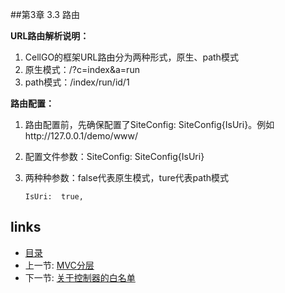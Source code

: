 
##第3章 3.3 路由

**URL路由解析说明：**

 1. CellGO的框架URL路由分为两种形式，原生、path模式
 2. 原生模式：/?c=index&a=run
 3. path模式：/index/run/id/1 

**路由配置：**

 1. 路由配置前，先确保配置了SiteConfig: SiteConfig{IsUri}。例如http://127.0.0.1/demo/www/
 2. 配置文件参数：SiteConfig: SiteConfig{IsUri}
 3. 两种种参数：false代表原生模式，ture代表path模式

        IsUri:  true,

## links
  * [目录](<preface.md>)
  * 上一节: [MVC分层](<03.2.md>)
  * 下一节: [关于控制器的白名单](<03.4.md>)


